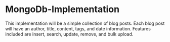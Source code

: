 # MongoDb-Implementation
This implementation will be a simple collection of blog posts. Each blog post will have an author, title, content, tags, and date information. Features included are insert, search, update, remove, and bulk upload. 
